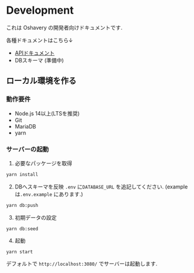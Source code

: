 # Development

これは Oshavery の開発者向けドキュメントです.

各種ドキュメントはこちら↓
- [APIドキュメント](./API/readme.md)
- DBスキーマ (準備中)

## ローカル環境を作る
### 動作要件
- Node.js 14以上(LTSを推奨)
- Git
- MariaDB
- yarn

### サーバーの起動

1. 必要なパッケージを取得
```bash
yarn install
```
2. DBへスキーマを反映
`.env` に`DATABASE_URL` を追記してください.
(exampleは`.env.example` にあります.)
```bash
yarn db:push
```
3. 初期データの設定
```
yarn db:seed
```
4. 起動
```
yarn start
```

デフォルトで `http://localhost:3080/` でサーバーは起動します.
